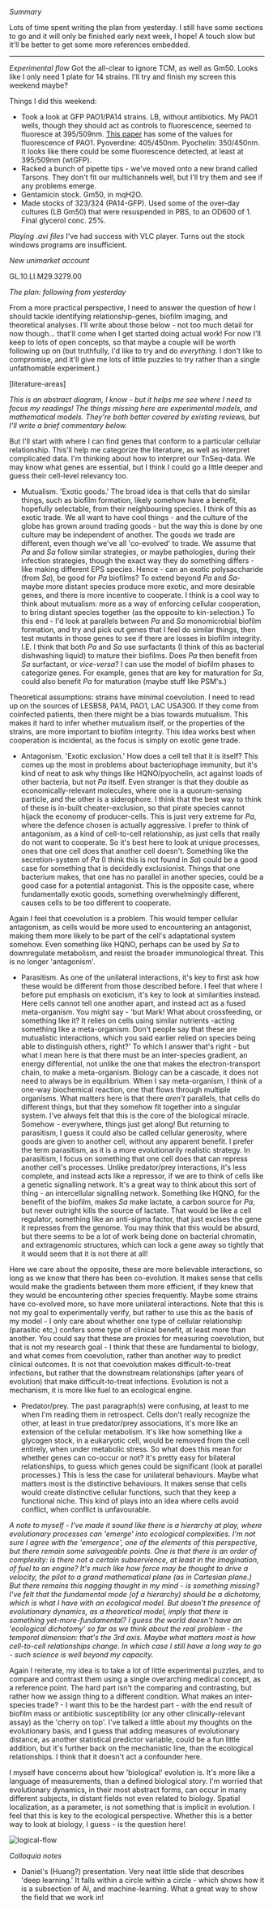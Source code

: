 *Summary*

Lots of time spent writing the plan from yesterday. I still have some sections to go and it will only be finished early next week, I hope! A touch slow but it'll be better to get some more references embedded.

---

*Experimental flow*
Got the all-clear to ignore TCM, as well as Gm50. Looks like I only need 1 plate for 14 strains. I'll try and finish my screen this weekend maybe?

Things I did this weekend:

- Took a look at GFP PAO1/PA14 strains. LB, without antibiotics. My PAO1 wells, though they should act as controls to fluorescence, seemed to fluoresce at 395/509nm. [This paper](https://link.springer.com/article/10.1007/s00284-010-9722-2) has some of the values for fluorescence of PAO1. Pyoverdine: 405/450nm. Pyochelin: 350/450nm. It looks like there could be some fluorescence detected, at least at 395/509nm (wtGFP).
- Racked a bunch of pipette tips - we've moved onto a new brand called Tarsons. They don't fit our multichannels well, but I'll try them and see if any problems emerge.
- Gentamicin stock. Gm50, in mqH2O.
- Made stocks of 323/324 (PA14-GFP). Used some of the over-day cultures (LB Gm50) that were resuspended in PBS, to an OD600 of 1. Final glycerol conc. 25%.

*Playing .avi files*
I've had success with VLC player. Turns out the stock windows programs are insufficient.

*New unimarket account*

GL.10.LI.M29.3279.00

*The plan: following from yesterday*

From a more practical perspective, I need to answer the question of how I should tackle identifying relationship-genes, biofilm imaging, and theoretical analyses. I'll write about those below - not too much detail for now though... that'll come when I get started doing actual work! For now I'll keep to lots of open concepts, so that maybe a couple will be worth following up on (but truthfully, I'd like to try and do *everything*. I don't like to compromise, and it'll give me lots of little puzzles to try rather than a single unfathomable experiment.)

[literature-areas]

*This is an abstract diagram, I know - but it helps me see where I need to focus my readings! The things missing here are experimental models, and mathematical models. They're both better covered by existing reviews, but I'll write a brief commentary below.*

But I'll start with where I can find genes that conform to a particular cellular relationship. This'll help me categorize the literature, as well as interpret complicated data. I'm thinking about how to interpret our TnSeq-data. We may know what genes are essential, but I think I could go a little deeper and guess their cell-level relevancy too.

- Mutualism. 'Exotic goods.' The broad idea is that cells that do similar things, such as biofilm formation, likely somehow have a benefit, hopefully selectable, from their neighbouring species. I think of this as exotic trade. We all want to have cool things - and the culture of the globe has grown around trading goods - but the way this is done by one culture may be independent of another. The goods we trade are different, even though we've all 'co-evolved' to trade. We assume that *Pa* and *Sa* follow similar strategies, or maybe pathologies, during their infection strategies, though the exact way they do something differs - like making different EPS species. Hence - can an exotic polysaccharide (from *Sa*), be good for *Pa* biofilms? To extend beyond *Pa* and *Sa*- maybe more distant species produce more exotic, and more desirable genes, and there is more incentive to cooperate. I think is a cool way to think about mutualism: more as a way of enforcing cellular cooperation, to bring distant species together (as the opposite to kin-selection.) To this end - I'd look at parallels between *Pa* and *Sa* monomicrobial biofilm formation, and try and pick out genes that I feel do similar things, then test mutants in those genes to see if there are losses in biofilm integrity. I.E. I think that both *Pa* and *Sa* use surfactants (I think of this as bacterial dishwashing liquid) to mature their biofilms. Does *Pa* then benefit from *Sa* surfactant, or *vice-versa*? I can use the model of biofilm phases to categorize genes. For example, genes that are key for maturation for *Sa*, could also benefit *Pa* for maturation (maybe stuff like PSM's.)

Theoretical assumptions: strains have minimal coevolution. I need to read up on the sources of LESB58, PA14, PAO1, LAC USA300. If they come from coinfected patients, then there might be a bias towards mutualism. This makes it hard to infer whether mutualism itself, or the properties of the strains, are more important to biofilm integrity. This idea works best when cooperation is incidental, as the focus is simply on exotic gene trade.

- Antagonism. 'Exotic exclusion.' How does a cell tell that it is itself? This comes up the most in problems about bacteriophage immunity, but it's kind of neat to ask why things like HQNO/pyochelin, act against loads of other bacteria, but not *Pa* itself. Even stranger is that they double as economically-relevant molecules, where one is a quorum-sensing particle, and the other is a siderophore. I think that the best way to think of these is in-built cheater-exclusion, so that pirate species cannot hijack the economy of producer-cells. This is just very extreme for *Pa*, where the defence chosen is actually aggressive. I prefer to think of antagonism, as a kind of cell-to-cell relationship, as just cells that really do not want to cooperate. So it's best here to look at unique processes, ones that one cell does that another cell doesn't. Something like the secretion-system of *Pa* (I think this is not found in *Sa*) could be a good case for something that is decidedly exclusionist. Things that one bacterium makes, that one has no parallel in another species, could be a good case for a potential antagonist. This is the opposite case, where fundamentally exotic goods, something overwhelmingly different, causes cells to be too different to cooperate.

Again I feel that coevolution is a problem. This would temper cellular antagonism, as cells would be more used to encountering an antagonist, making them more likely to be part of the cell's adaptational system somehow. Even something like HQNO, perhaps can be used by *Sa* to downregulate metabolism, and resist the broader immunological threat. This is no longer 'antagonism'.

- Parasitism. As one of the unilateral interactions, it's key to first ask how these would be different from those described before. I feel that where I before put emphasis on exoticism, it's key to look at similarities instead. Here cells cannot tell one another apart, and instead act as a fused meta-organism. You might say - 'but Mark! What about crossfeeding, or something like it? It relies on cells using similar nutrients -acting something like a meta-organism. Don't people say that these are mutualistic interactions, which you said earlier relied on species being able to distinguish others, right?' To which I answer that's right - but what I mean here is that there must be an inter-species gradient, an energy differential, not unlike the one that makes the electron-transport chain, to make a meta-organism. Biology can be a cascade, it does not need to always be in equilibrium. When I say meta-organism, I think of a one-way biochemical reaction, one that flows through multiple organisms. What matters here is that there *aren't* parallels, that cells do different things, but that they somehow fit together into a singular system. I've always felt that this is the core of the biological miracle. Somehow - everywhere, things just get along! But returning to parasitism, I guess it could also be called cellular generosity, where goods are given to another cell, without any apparent benefit. I prefer the term parasitism, as it is a more evolutionarily realistic strategy. In parasitism, I focus on something that one cell does that can repress another cell's processes. Unlike predator/prey interactions, it's less complete, and instead acts like a repressor, if we are to think of cells like a genetic signalling network. It's a great way to think about this sort of thing - an intercellular signalling network. Something like HQNO, for the benefit of the biofilm, makes *Sa* make lactate, a carbon source for *Pa*, but never outright kills the source of lactate. That would be like a cell regulator, something like an anti-sigma factor, that just excises the gene it represses from the genome. You may think that this would be absurd, but there seems to be a lot of work being done on bacterial chromatin, and extragenomic structures, which can lock a gene away so tightly that it would seem that it is not there at all!

Here we care about the opposite, these are more believable interactions, so long as we know that there has been co-evolution. It makes sense that cells would make the gradients between them more efficient, if they knew that they would be encountering other species frequently. Maybe some strains have co-evolved more, so have more unilateral interactions. Note that this is not my goal to experimentally verify, but rather to use this as the basis of my model - I only care about whether one type of cellular relationship (parasitic etc,) confers some type of clinical benefit, at least more than another. You could say that these are proxies for measuring coevolution, but that is not my research goal - I think that these are fundamental to biology, and what comes from coevolution, rather than another way to predict clinical outcomes. It is not that coevolution makes difficult-to-treat infections, but rather that the downstream relationships (after years of evolution) that make difficult-to-treat infections. Evolution is not a mechanism, it is more like fuel to an ecological engine.

- Predator/prey. The past paragraph(s) were confusing, at least to me when I'm reading them in retrospect. Cells don't really recognize the other, at least in true predator/prey associations, it's more like an extension of the cellular metabolism. It's like how something like a glycogen stock, in a eukaryotic cell, would be removed from the cell entirely, when under metabolic stress. So what does this mean for whether genes can co-occur or not? It's pretty easy for bilateral relationships, to guess which genes could be significant (look at parallel processes.) This is less the case for unilateral behaviours. Maybe what matters most is the distinctive behaviours. It makes sense that cells would create distinctive cellular functions, such that they keep a functional niche. This kind of plays into an idea where cells avoid conflict, when conflict is unfavourable.

*A note to myself - I've made it sound like there is a hierarchy at play, where evolutionary processes can 'emerge' into ecological complexities. I'm not sure I agree with the 'emergence', one of the elements of this perspective, but there remain some salvageable points. One is that there is an order of complexity: is there not a certain subservience, at least in the imagination, of fuel to an engine? It's much like how force may be thought to drive a velocity, the pilot to a grand mathematical plane (as in Cartesian plane.) But there remains this nagging thought in my mind - is something missing? I've felt that the fundamental mode (of a hierarchy) should be a dichotomy, which is what I have with an ecological model. But doesn't the presence of evolutionary dynamics, as a theoretical model, imply that there is something yet-more-fundamental? I guess the world doesn't have an 'ecological dichotomy' so far as we think about the real problem - the temporal dimension: that's the 3rd axis. Maybe what matters most is how cell-to-cell relationships change. In which case I still have a long way to go - such science is well beyond my capacity.*

Again I reiterate, my idea is to take a lot of little experimental puzzles, and to compare and contrast them using a single overarching medical concept, as a reference point. The hard part isn't the comparing and contrasting, but rather how we assign thing to a different condition. What makes an inter-species trade? - I want this to be the hardest part - with the end result of biofilm mass or antibiotic susceptibility (or any other clinically-relevant assay) as the 'cherry on top'. I've talked a little about my thoughts on the evolutionary basis, and I guess that adding measures of evolutionary distance, as another statistical predictor variable, could be a fun little addition, but it's further back on the mechanistic line, than the ecological relationships. I think that it doesn't act a confounder here.

I myself have concerns about how 'biological' evolution is. It's more like a language of measurements, than a defined biological story. I'm worried that evolutionary dynamics, in their most abstract forms, can occur in many different subjects, in distant fields not even related to biology. Spatial localization, as a parameter, is not something that is implicit in evolution. I feel that this is key to the ecological perspective. Whether this is a better way to look at biology, I guess - is the question here!

![logical-flow](https://github.com/marklemzin/marks-masters/raw/main/home-made-diagrams/21.3%20ecological-flow.png)

*Colloquia notes*
- Daniel's (Huang?) presentation. Very neat little slide that describes 'deep learning.' It falls within a circle within a circle - which shows how it is a subsection of AI, and machine-learning. What a great way to show the field that we work in!